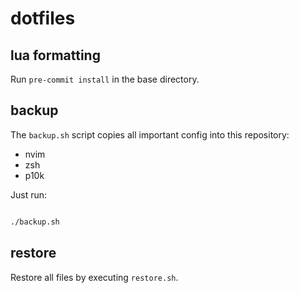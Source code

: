 # dotfiles

## lua formatting

Run `pre-commit install` in the base directory.

## backup

The `backup.sh` script copies all important config into this repository:
- nvim
- zsh
- p10k

Just run:

```Bash

./backup.sh

```

## restore

Restore all files by executing `restore.sh`.
